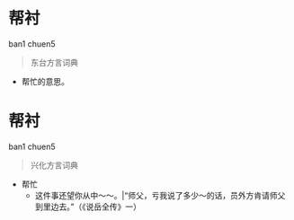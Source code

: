 # 帮衬
ban1 chuen5
> 东台方言词典
- 帮忙的意思。


# 帮衬
ban1 chuen5
> 兴化方言词典
- 帮忙
  - 这件事还望你从中～～。|“师父，亏我说了多少～的话，员外方肯请师父到里边去。”（《说岳全传》一）
